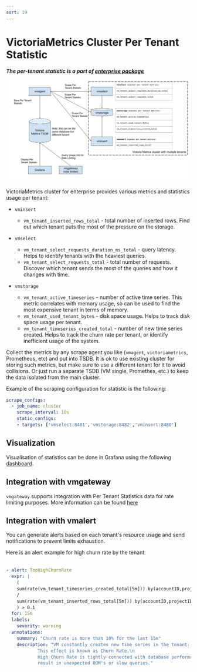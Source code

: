 ```yaml
---
sort: 19
---
```


# VictoriaMetrics Cluster Per Tenant Statistic

***The per-tenant statistic is a part of [enterprise package](https://victoriametrics.com/enterprise.html)***

<img alt="cluster-per-tenant-stat" src="PerTenantStatistic-stats.jpg">

VictoriaMetrics cluster for enterprise provides various metrics and statistics usage per tenant:
- `vminsert`
    * `vm_tenant_inserted_rows_total` - total number of inserted rows. Find out which tenant
    puts the most of the pressure on the storage. 
    
- `vmselect`
    * `vm_tenant_select_requests_duration_ms_total` - query latency. 
    Helps to identify tenants with the heaviest queries.
    * `vm_tenant_select_requests_total` - total number of requests. 
    Discover which tenant sends the most of the queries and how it changes with time.

- `vmstorage`
    * `vm_tenant_active_timeseries` - number of active time series. 
    This metric correlates with memory usage, so can be used to find the most expensive 
    tenant in terms of memory. 
    * `vm_tenant_used_tenant_bytes` - disk space usage. Helps to track disk space usage
    per tenant.
    * `vm_tenant_timeseries_created_total` - number of new time series created. Helps to track
    the churn rate per tenant, or identify inefficient usage of the system.

Collect the metrics by any scrape agent you like (`vmagent`, `victoriametrics`, Prometheus, etc) and put into TSDB. 
It is ok to use existing cluster for storing such metrics, but make sure to use a different tenant for it to avoid collisions.
Or just run a separate TSDB (VM single, Promethes, etc.) to keep the data isolated from the main cluster. 

Example of the scraping configuration for statistic is the following: 

```yaml
scrape_configs:
  - job_name: cluster
    scrape_interval: 10s
    static_configs:
    - targets: ['vmselect:8481','vmstorage:8482','vminsert:8480']
```

## Visualization

Visualisation of statistics can be done in Grafana using the following 
[dashboard](https://github.com/VictoriaMetrics/VictoriaMetrics/tree/cluster/dashboards/clusterbytenant.json).


## Integration with vmgateway

`vmgateway` supports integration with Per Tenant Statistics data for rate limiting purposes. 
More information can be found [here](https://docs.victoriametrics.com/vmgateway.html)

## Integration with vmalert

You can generate alerts based on each tenant's resource usage and send notifications 
to prevent limits exhaustion.

Here is an alert example for high churn rate by the tenant:

```yaml

- alert: TooHighChurnRate
  expr: |
    (
    sum(rate(vm_tenant_timeseries_created_total[5m])) by(accountID,projectID)
    /
    sum(rate(vm_tenant_inserted_rows_total[5m])) by(accountID,projectID)
    ) > 0.1
  for: 15m
  labels:
    severity: warning
  annotations:
    summary: "Churn rate is more than 10% for the last 15m"
    description: "VM constantly creates new time series in the tenant: {{ $labels.accountID }}:{{ $labels.projectID }}.\n
            This effect is known as Churn Rate.\n
            High Churn Rate is tightly connected with database performance and may
            result in unexpected OOM's or slow queries."
```
